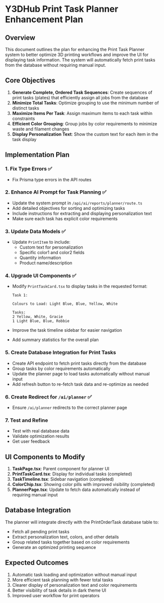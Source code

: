 # Y3DHub Print Task Planner Enhancement Plan

## Overview

This document outlines the plan for enhancing the Print Task Planner system to better optimize 3D printing workflows and improve the UI for displaying task information. The system will automatically fetch print tasks from the database without requiring manual input.

## Core Objectives

1. **Generate Complete, Ordered Task Sequences**: Create sequences of print tasks (plates) that efficiently assign all jobs from the database
2. **Minimize Total Tasks**: Optimize grouping to use the minimum number of distinct tasks
3. **Maximize Items Per Task**: Assign maximum items to each task within constraints
4. **Efficient Color Grouping**: Group jobs by color requirements to minimize waste and filament changes
5. **Display Personalization Text**: Show the custom text for each item in the task display

## Implementation Plan

### 1. Fix Type Errors ✅

- Fix Prisma type errors in the API routes

### 2. Enhance AI Prompt for Task Planning ✅

- Update the system prompt in `/api/ai/reports/planner/route.ts`
- Add detailed objectives for sorting and optimizing tasks
- Include instructions for extracting and displaying personalization text
- Make sure each task has explicit color requirements

### 3. Update Data Models ✅

- Update `PrintItem` to include:
  - Custom text for personalization
  - Specific color1 and color2 fields
  - Quantity information
  - Product name/description

### 4. Upgrade UI Components ✅

- Modify `PrintTaskCard.tsx` to display tasks in the requested format:

  ```
  Task 1:
  
  Colours to Load: Light Blue, Blue, Yellow, White

  Tasks:
  2 Yellow, White, Gracie
  1 Light Blue, Blue, Robbie
  ```

- Improve the task timeline sidebar for easier navigation
- Add summary statistics for the overall plan

### 5. Create Database Integration for Print Tasks

- Create API endpoint to fetch print tasks directly from the database
- Group tasks by color requirements automatically
- Update the planner page to load tasks automatically without manual input
- Add refresh button to re-fetch task data and re-optimize as needed

### 6. Create Redirect for `/ai/planner` ✅

- Ensure `/ai/planner` redirects to the correct planner page

### 7. Test and Refine

- Test with real database data
- Validate optimization results
- Get user feedback

## UI Components to Modify

1. **TaskPage.tsx**: Parent component for planner UI
2. **PrintTaskCard.tsx**: Display for individual tasks (completed)
3. **TaskTimeline.tsx**: Sidebar navigation (completed)
4. **ColorChip.tsx**: Showing color pills with improved visibility (completed)
5. **PlannerPage.tsx**: Update to fetch data automatically instead of requiring manual input

## Database Integration

The planner will integrate directly with the PrintOrderTask database table to:

- Fetch all pending print tasks
- Extract personalization text, colors, and other details
- Group related tasks together based on color requirements
- Generate an optimized printing sequence

## Expected Outcomes

1. Automatic task loading and optimization without manual input
2. More efficient task planning with fewer total tasks
3. Clearer display of personalization text and color requirements
4. Better visibility of task details in dark theme UI
5. Improved user workflow for print operators
